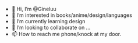 - 👋 Hi, I’m @Gineluu
- 👀 I’m interested in books/anime/design/languages
- 🌱 I’m currently learning design
- 💞️ I’m looking to collaborate on ...
- 📫 How to reach me phone/knock at my door.

<!---
Gineluu/Gineluu is a ✨ special ✨ repository because its `README.md` (this file) appears on your GitHub profile.
You can click the Preview link to take a look at your changes.
--->
